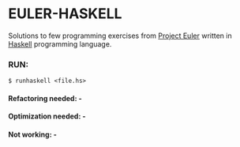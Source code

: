 
# EULER-HASKELL
Solutions to few programming exercises from [Project Euler](https://projecteuler.net/) written in [Haskell](https://www.haskell.org/) programming language.

### RUN:
`$ runhaskell <file.hs>`

#### Refactoring needed: -
#### Optimization needed: -
#### Not working: -
